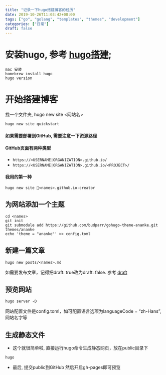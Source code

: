 ```yaml
---
title: "记录一下hugo搭建博客的经历"
date: 2019-10-26T11:03:42+08:00
tags: ["go", "golang", "templates", "themes", "development"]
categories: ["日常"]
draft: false
---
```


# 安装hugo, 参考 [hugo搭建](https://gohugo.io/);

```
mac 安装
homebrew install hugo
hugo version
```

# 开始搭建博客
找一个文件夹, hugo new site <网站名>
```
hugo new site quickstart
```
#### 如果需要部署到GitHub, 需要注意一下资源路径

#### GitHub页面有两种类型
* ``https://<USERNAME|ORGANIZATION>.github.io/``
* ``https://<USERNAME|ORGANIZATION>.github.io/<PROJECT>/``

#### 我用的第一种 
```
hugo new site <names>.github.io-creator
```

## 为网站添加一个主题
```
cd <names>
git init
git submodule add https://github.com/budparr/gohugo-theme-ananke.git themes/ananke
echo 'theme = "ananke"' >> config.toml
```

## 新建一篇文章
```
hugo new posts/<names>.md
```
如需要发布文章，记得把draft: true改为draft: false. 参考 [draft](https://gohugo.io/getting-started/usage/#draft-future-and-expired-content)

## 预览网站
```
hugo server -D
```
网站配置文件是config.toml，如可配置语言选项为languageCode = “zh-Hans”,网站名字等

## 生成静态文件
* 这个就很简单啦, 直接运行hugo命令生成静态网页，放在public目录下
```
hugo
```

* 最后, 提交public到GitHub 然后开启gh-pages即可预览